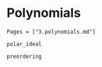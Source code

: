 # Polynomials
```@index
Pages = ["3.polynomials.md"]
```

```@docs 
polar_ideal
```

```@docs 
preordering
```


